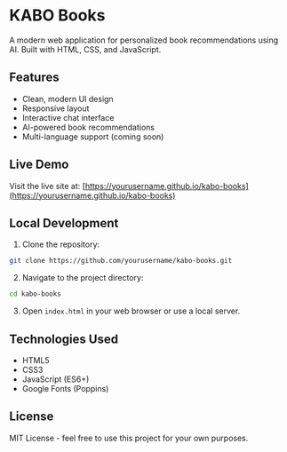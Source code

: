 # KABO Books

A modern web application for personalized book recommendations using AI. Built with HTML, CSS, and JavaScript.

## Features

- Clean, modern UI design
- Responsive layout
- Interactive chat interface
- AI-powered book recommendations
- Multi-language support (coming soon)

## Live Demo

Visit the live site at: [https://yourusername.github.io/kabo-books](https://yourusername.github.io/kabo-books)

## Local Development

1. Clone the repository:
```bash
git clone https://github.com/yourusername/kabo-books.git
```

2. Navigate to the project directory:
```bash
cd kabo-books
```

3. Open `index.html` in your web browser or use a local server.

## Technologies Used

- HTML5
- CSS3
- JavaScript (ES6+)
- Google Fonts (Poppins)

## License

MIT License - feel free to use this project for your own purposes. 